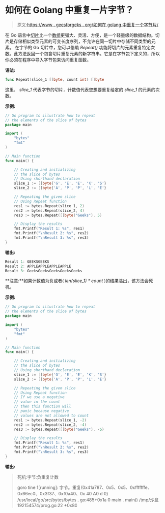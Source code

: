 # 如何在 Golang 中重复一片字节？

> 原文:[https://www . geesforgeks . org/如何在 golang 中重复一个字节片/](https://www.geeksforgeeks.org/how-to-repeat-a-slice-of-bytes-in-golang/)

在 Go 语言中[切片](https://www.geeksforgeeks.org/slices-in-golang/)比一个[数组](https://www.geeksforgeeks.org/arrays-in-go/)更强大、灵活、方便，是一个轻量级的数据结构。切片是存储相似类型元素的可变长度序列，不允许在同一切片中存储不同类型的元素。
在字节的 Go 切片中，您可以借助 *Repeat()* 功能将切片的元素重复特定次数。此方法返回一个包含切片重复元素的新字符串。它是在字节包下定义的，所以你必须在程序中导入字节包来访问重复函数。

**语法:**

```go
func Repeat(slice_1 []byte, count int) []byte
```

这里， *slice_1* 代表字节的切片，计数值代表您想要重复给定的 *slice_1* 的元素的次数。

**示例:**

```go
// Go program to illustrate how to repeat
// the elements of the slice of bytes
package main

import (
    "bytes"
    "fmt"
)

// Main function
func main() {

    // Creating and initializing
    // the slice of bytes
    // Using shorthand declaration
    slice_1 := []byte{'G', 'E', 'E', 'K', 'S'}
    slice_2 := []byte{'A', 'P', 'P', 'L', 'E'}

    // Repeating the given slice
    // Using Repeat function
    res1 := bytes.Repeat(slice_1, 2)
    res2 := bytes.Repeat(slice_2, 4)
    res3 := bytes.Repeat([]byte("Geeks"), 5)

    // Display the results
    fmt.Printf("Result 1: %s", res1)
    fmt.Printf("\nResult 2: %s", res2)
    fmt.Printf("\nResult 3: %s", res3)
}
```

**输出:**

```go
Result 1: GEEKSGEEKS
Result 2: APPLEAPPLEAPPLEAPPLE
Result 3: GeeksGeeksGeeksGeeksGeeks

```

**注意:**如果计数值为负或者( *len(slice_1) * count* )的结果溢出，该方法会死机。

**示例:**

```go
// Go program to illustrate how to repeat
// the elements of the slice of bytes
package main

import (
    "bytes"
    "fmt"
)

// Main function
func main() {

    // Creating and initializing 
    // the slice of bytes
    // Using shorthand declaration
    slice_1 := []byte{'G', 'E', 'E', 'K', 'S'}
    slice_2 := []byte{'A', 'P', 'P', 'L', 'E'}

    // Repeating the given slice
    // Using Repeat function
    // If we use a negative 
    // value in the count
    // then this function will 
    // panic because negative
    // values are not allowed to count
    res1 := bytes.Repeat(slice_1, -2)
    res2 := bytes.Repeat(slice_2, -4)
    res3 := bytes.Repeat([]byte("Geeks"), -5)

    // Display the results
    fmt.Printf("Result 1: %s", res1)
    fmt.Printf("\nResult 2: %s", res2)
    fmt.Printf("\nResult 3: %s", res3)
}
```

**输出:**

> 死机:字节:负重复计数
> 
> goro tine 1[running]:
> 字节。重复(0x41a787、0x5、0x5、0xfffffffe、0x66ec0、0x3f37、0xf0a40、0x 40 A0 d 0)
> /usr/local/go/src/bytes/bytes . go:485+0x1a 0
> main . main()
> /tmp/沙盒 192154574/prog.go:22 +0x80